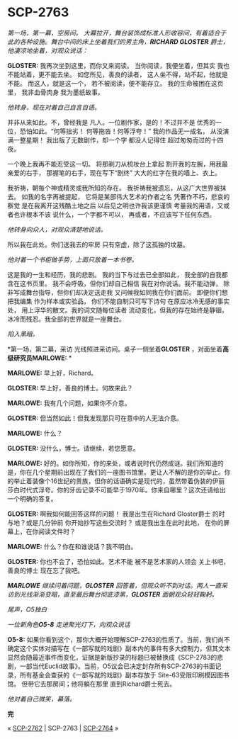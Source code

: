 # SCP-2763
                        


*第一场，第一幕，空房间。* 
*大幕拉开，舞台装饰成标准人形收容间，有着适合于此的各种设施。舞台中间的床上坐着我们的男主角，**RICHARD GLOSTER** 爵士，他凄凉地坐着，对观众说话：* 

**GLOSTER:**  我再次坐到这里，而你又来阅读。
当你阅读，我便坐着，但其实
我也不能站着，更不能去坐。
如您所见，善良的读者，
这人坐不得，站不起，他就是不能。
而这人，就是这一个，
若不被阅读，便不能存立。
我的生命被困在这页里，
我非血骨肉身
我为墨纸故事。

*他转身，现在对着自己自言自语。* 

并非从来如此。不，曾经我是
凡人。一位剧作家，是的！不过并不是
优秀的一位，恐怕如此。“何等拙劣！
何等拖沓！何等浮夸！”
我的作品无一成名，
从没演满一整星期！
我出版了无数剧作，却一个字
都没人记得住
超过匆匆而过的十四夜。

一个晚上我再不能忍受这一切。
将那剃刀从梳妆台上拿起
割开我的左腕，用我最亲爱的右手，
那握笔的右手，现在写下“剧终”
大大的红字在我的墙上、衣上。

我祈祷，朝每个神或精灵或我所知的存在。
我祈祷我被遗忘，从这广大世界被抹去。
如我的名字再被提起，
它将是某部伟大艺术的作者之名
凭著作不朽，悲哀的察觉
是在我离开这残酷土地之后
以后见之明也许我该更谨慎
考量我的用语，又或者也许根本不该
说什么，一个字都不可以，
再或者，不应该写下任何东西。

*他转身向众人，对观众清楚地说话。* 

所以我在此处。你们送我去的牢房
只有空虚，除了这孤独的坟墓。

*他对着一个书柜做手势，上面只放着一本书卷。* 

这是我的一生和经历，我的悲剧。
我的当下与过去已全部如此，
我全部的自我都含在这书页里。
我不会呼吸，但你们却自己相信
我在对你说话。我不能动弹，
除非写成舞台指导，但你们却决定送走我
又问候我如同我在你们面前。
即便你们想把我编集
作为样本或实验品，
你们不能自制只可写下诗句
在原应冰冷无感的事实处，
用上浮华的散文。我的词文随每位读者
流动变化，但我的存在始终是静锢，
冰冷而残忍。我全部的世界就是一座舞台。

*陷入黑暗。* 

*第一场，第二幕，采访
光线照进采访间。桌子一侧坐着**GLOSTER** ，对面坐着**高级研究员MARLOWE:** * 

**MARLOWE:**  早上好，Richard。

**GLOSTER:**  早上好，善良的博士。何故来此？

**MARLOWE:**  我有几个问题，如果你不介意。

**GLOSTER:**  但当然如此！但我发现那只可在意中的人无法介意。

**MARLOWE:**  什么？

**GLOSTER:**  没什么，博士。请继续，若您愿意。

**MARLOWE:**  好的。如你所知，你的来处，或者说时代仍然成谜。我们所知道的是，你在几个星期前出现在了我们的一座图书馆里。更让人不解的是你的举止。你的举止着装像个16世纪的贵族，但你的话语确实是现代的，虽然带着伪装的伊丽莎白时代式浮夸。你的牙齿记录不可能早于1970年。你来自哪里？这次还请给出一个明确的答复。

**GLOSTER:**  啊我如何能回答这样的问题！
我是出生在Richard Gloster爵士
的时与地？或是几分钟前
你开始抄写这些交流时？
或是我出生在此时此地，
在你的屏幕上，在你阅读文件时？

**MARLOWE:**  什么？你在和谁说话？我不明白。

**GLOSTER:**  你也不会了，恐怕如此。艺术不能
被不是艺术家的人领会
关上书吧，善良的博士
现在忘了我吧。

***MARLOWE** 继续问着问题，**GLOSTER** 回答着，但观众听不到对话。两人一直采访到光线渐渐变暗，直至最后舞台彻底漆黑，**GLOSTER** 面朝观众轻轻鞠躬。* 

*尾声，O5独白* 

*一位新角色**O5-8** 走进聚光灯下，向观众说话* 

**O5-8:**  如果你看到这个，那你大概开始理解SCP-2763的性质了。当前，我们尚不确定这个实体对描写在《一部写就的戏剧》副本内的事件有多大控制力，但其文本显然会随最近事件而变化，证据是新版抄录的标题已被替换成《SCP-2783的悲剧，一部当代Euclid故事》。当前，O5议会已决定封存所有SCP-2763的书面记录，所有基金会查获的《一部写就的戏剧》副本存放于 Site-63受限印刷模因图书馆。
但带它去那房间；他将躺在那里
直到Richard爵士死去。

*他对着自己微笑，幕落。* 

**完** 



« [SCP-2762](/scp-2762) | SCP-2763 | <a shape='rect' class='newpage' href='/scp-2764'>SCP-2764</a> »





                    